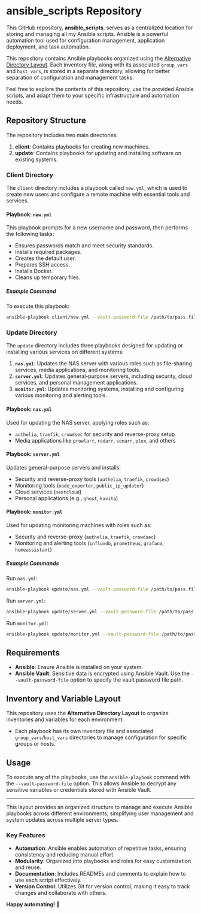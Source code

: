 # ansible_scripts Repository

This GitHub repository, **ansible_scripts**, serves as a centralized location for storing and managing all my Ansible scripts. 
Ansible is a powerful automation tool used for configuration management, application deployment, and task automation.

This repository contains Ansible playbooks organized using the [Alternative Directory Layout](https://docs.ansible.com/ansible/latest/user_guide/playbooks_best_practices.html#alternative-directory-layout). Each inventory file, along with its associated `group_vars` and `host_vars`, is stored in a separate directory, allowing for better separation of configuration and management tasks.

Feel free to explore the contents of this repository, use the provided Ansible scripts, and adapt them to your specific infrastructure and automation needs.

## Repository Structure

The repository includes two main directories:

1. **client**: Contains playbooks for creating new machines.
2. **update**: Contains playbooks for updating and installing software on existing systems.

### Client Directory

The `client` directory includes a playbook called `new.yml`, which is used to create new users and configure a remote machine with essential tools and services.

#### Playbook: `new.yml`

This playbook prompts for a new username and password, then performs the following tasks:

- Ensures passwords match and meet security standards.
- Installs required packages.
- Creates the default user.
- Prepares SSH access.
- Installs Docker.
- Cleans up temporary files.

##### Example Command

To execute this playbook:

```bash
ansible-playbook client/new.yml --vault-password-file /path/to/pass.file
```

### Update Directory

The `update` directory includes three playbooks designed for updating or installing various services on different systems:

1. **`nas.yml`**: Updates the NAS server with various roles such as file-sharing services, media applications, and monitoring tools.
2. **`server.yml`**: Updates general-purpose servers, including security, cloud services, and personal management applications.
3. **`monitor.yml`**: Updates monitoring systems, installing and configuring various monitoring and alerting tools.

#### Playbook: `nas.yml`

Used for updating the NAS server, applying roles such as:

- `authelia`, `traefik`, `crowdsec` for security and reverse-proxy setup
- Media applications like `prowlarr`, `radarr`, `sonarr`, `plex`, and others

#### Playbook: `server.yml`

Updates general-purpose servers and installs:

- Security and reverse-proxy tools (`authelia`, `traefik`, `crowdsec`)
- Monitoring tools (`node_exporter`, `public_ip_updater`)
- Cloud services (`nextcloud`)
- Personal applications (e.g., `ghost`, `kavita`)

#### Playbook: `monitor.yml`

Used for updating monitoring machines with roles such as:

- Security and reverse-proxy (`authelia`, `traefik`, `crowdsec`)
- Monitoring and alerting tools (`influxdb`, `prometheus`, `grafana`, `homeassistant`)

##### Example Commands

Run `nas.yml`:

```bash
ansible-playbook update/nas.yml --vault-password-file /path/to/pass.file
```

Run `server.yml`:

```bash
ansible-playbook update/server.yml --vault-password-file /path/to/pass.file
```

Run `monitor.yml`:

```bash
ansible-playbook update/monitor.yml --vault-password-file /path/to/pass.file
```

## Requirements

- **Ansible**: Ensure Ansible is installed on your system.
- **Ansible Vault**: Sensitive data is encrypted using Ansible Vault. Use the `--vault-password-file` option to specify the vault password file path.

## Inventory and Variable Layout

This repository uses the **Alternative Directory Layout** to organize inventories and variables for each environment:

- Each playbook has its own inventory file and associated `group_vars`/`host_vars` directories to manage configuration for specific groups or hosts.

## Usage

To execute any of the playbooks, use the `ansible-playbook` command with the `--vault-password-file` option. This allows Ansible to decrypt any sensitive variables or credentials stored with Ansible Vault.

---

This layout provides an organized structure to manage and execute Ansible playbooks across different environments, simplifying user management and system updates across multiple server types.

### Key Features

- **Automation**: Ansible enables automation of repetitive tasks, ensuring consistency and reducing manual effort.
- **Modularity**: Organized into playbooks and roles for easy customization and reuse.
- **Documentation**: Includes READMEs and comments to explain how to use each script effectively.
- **Version Control**: Utilizes Git for version control, making it easy to track changes and collaborate with others.

**Happy automating!** 🚀
